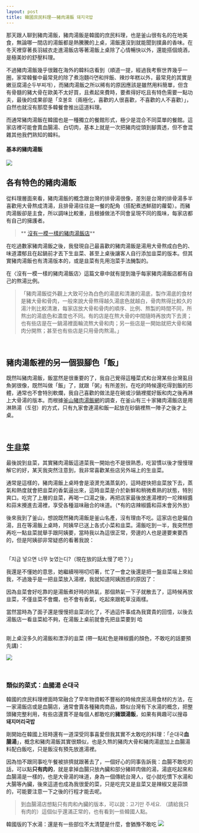 ```yaml
---
layout: post
title: 韓國庶民料理——豬肉湯飯 돼지국밥
---
```

那天跟人聊到豬肉湯飯，豬肉湯飯是韓國的庶民料理，也是釜山很有名的在地美食，無論哪一間店的湯飯都是熱騰騰的上桌，湯飯還沒到就能聞到撲鼻的香味。在冬天裡穿著長羽絨衣走進湯飯店等著湯飯上桌除了心情暢快以外，還能搭個燒酒，是極美妙的舒壓料理。

不過豬肉湯飯幾乎很難在海外的韓料店看到（順道一提，經過我考察世界幾乎一圈，家常韓餐中最常見的除了煮泡麵라면和拌飯、辣炒年糕以外，最常見的其實是嫩豆腐湯순두부찌개），而豬肉湯飯之所以稀有的原因應該是雖然用料簡單，但含有骨髓的豬大骨在歐美不太好買，且煮起來費時，要煮得好吃且有特色需要一點功夫，最後的成果卻是「호불호（兩極化，喜歡的人很喜歡，不喜歡的人不喜歡）」，自然也就沒有那麼多韓餐會推出這道料理。

而通常豬肉湯飯在韓國也是一種獨立的餐館形式，極少是混合不同菜單的餐館。這家店裡可能會賣血腸湯、白切肉，基本上就是一次把豬肉從頭到腳賣透，但不會混雜其他我們熟知的韓料。

#### 基本的豬肉湯飯
![](/assets/img/Porksoup/IMG_0818.jpg)

## 各有特色的豬肉湯飯

從料理層面來看，豬肉湯飯的概念跟台灣的排骨湯很像，差別是台灣的排骨湯多半喜歡用大骨熬成清湯，且排骨湯往往是一餐的配角（搭配煮透鮮甜的蘿蔔）。而豬肉湯飯卻是主食，所以調味比較重，且根據做法不同會呈現不同的風味，每家店都有自己的擁護者。


> ** [沒有一模一樣的豬肉湯飯店](http://www.busan.com/view/busan/view.php?code=2019111919182072294)**

在吃過數家豬肉湯飯之後，我發現自己最喜歡的豬肉湯飯是湯用大骨熬成白色的、味道濃郁且在起鍋前才丟下生韭菜、甚至上桌後讓客人自行添加韭菜的版本。但其實豬肉湯飯也有清湯版本的，或是韭菜有先用泡菜手法醃製的。

在〈沒有一模一樣的豬肉湯飯店〉這篇文章中就有提到幾乎每家豬肉湯飯店都有自己的熬湯比例。

>「豬肉湯飯從外觀上大致可分為白色的湯底和清澈的湯底，製作湯底的食材是豬大骨和骨肉，一般來說大骨熬得越久湯底色就越白，骨肉熬得比較久的湯汁則比較清澈，每家店放大骨和骨肉的順序、比例、熬製的時間不同，所熬出的湯底色和濃度也不同。有的店是在熬大骨的中間隨時再放肉下去燙；也有些店是在一鍋湯裡面輪流熬大骨和肉；另一些店是一開始就把大骨和豬肉分開熬；甚至也有些店是只用骨肉熬湯。」

<br/>

## 豬肉湯飯裡的另一個狠腳色「飯」

既然叫豬肉湯飯，飯當然是很重要的了，我自己覺得這種菜式和台灣某些台灣虱目魚粥很像，既然叫做「飯」了，就跟「粥」有所差別，在吃的時候還吃得到飯的形體，通常也不會特別軟爛，我自己喜歡的做法是在碗或沙鍋裡擺好飯和肉之後再淋上大骨湯的版本。而根據[釜山豬肉湯飯網](porksoup.busan.com)的調查，在釜山有三十家豬肉湯飯店是用淋熱湯（토렴）的方式，只有九家會連湯和飯一起放在砂鍋裡熬一陣子之後才上桌。

<br/>

## 生韭菜

最後說到韭菜，其實豬肉湯飯這道菜我一開始也不是很熟悉，吃習慣以後才慢慢理解它的好，某天我突然注意到，我非常喜歡某些店另外端上的生韭菜。

通常是這樣的，豬肉湯飯上桌時會是滾燙充滿蒸氣的，這時趕快把韭菜放下去，蒸氣和熱度就會把韭菜的香氣逼出來，這時韭菜是介於新鮮和稍微煮熟的狀態，特別爽口。吃完了上層的韭菜，再喝一口湯之後，再把店家最後放進湯裡的一坨辣椒醬和蒜末攪進去湯裡，享受各種滋味融合的味道。（*有的店辣椒醬和蒜末會另外放）

後來我到了釜山，想說既然豬肉湯飯是釜山名產，沒有理由不吃。這家店也是偏白湯，且在等湯飯上桌時，阿姨早已送上各式小菜和韭菜。湯飯吃到一半，我突然想再吃一點韭菜就舉手跟阿姨要，當時我以為這很正常，旁邊的人也是邊要東要西的，但是阿姨卻非常疑惑的看著我說：

<br/>
「지금 넣으면 너무 늦였는디?（現在放的話太慢了吧？）」
<br/>

我還是不懂她的意思，她繼續嘮嘮叨叨著，忙了一會之後還是把一盤韭菜端上來給我，不過幾乎是一把韭菜放入湯裡，我就知道阿姨困惑的原因了：

因為韭菜會好吃靠的是湯飯煮好時的熱氣，那個熱氣一下子就散去了，這時候再放韭菜，不僅韭菜不會爛，也不會有香氣，吃起來跟乾草沒兩樣。

當然當時為了面子還是慢慢把韭菜消化了，不過這件事成為我寶貴的回憶，以後去湯飯店一看韭菜給不夠，在湯飯上桌前就會先把韭菜要到 哈

<br/>
剛上桌沒多久的湯飯和漂浮的韭菜 (帶一點紅色是辣椒醬的顏色，不敢吃的話要預先講)：

![](/assets/img/Porksoup/IMG_2162.jpg)

<br/>

### 類似的菜式：血腸湯 순대국

韓國的庶民料理裡面時常融合了早年物資較不豐裕的時候庶民活用食材的方法，在一家湯飯店或是血腸店，通常會賣各種豬肉商品，類似台灣有下水湯的概念，把整頭豬完整利用，有些店還賣不是每個人都敢吃的**豬頭湯飯**，如果有興趣可以搜尋 **돼지머리국밥**

剛開始在韓國上班時還有一道深受同事喜愛但我其實不太敢吃的料理：「순대국**血腸湯**」，概念和豬肉湯飯其實很類似，也是久熬的豬肉大骨和豬肉湯底加上血腸湯料配白飯吃，只是飯沒有預先放進湯裡。

因為怕不跟同事吃午餐被排擠就跟著去了，一個好心的同事告訴我：血腸不敢吃的話，可以點**只有肉的**，就是拿掉血腸只放內臟和部分豬碎肉做的湯，湯底吃起來和血腸湯是一樣的，也是大骨湯的味道，身為一個傳統台灣人，從小就吃慣下水湯和大腸等內臟，後來這道也成為我很愛的菜，只是吃完又是韭菜又是辣椒又是蒜頭的，可能要注意一下之後的行程才能去呢。

>到血腸湯店想點只有肉和內臟的版本，可以說：고기만 주세요. （請給我只有肉的）這個似乎還滿正常的，也有看到一些韓國人點。

韓國版的下水湯：還是有一些部位不太清楚是什麼，會猶豫不敢吃
![](/assets/img/Porksoup/IMG_0089.jpg)



